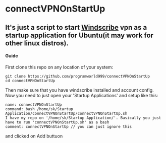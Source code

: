 # connectVPNOnStartUp

## It's just a script to start [Windscribe](https://windscribe.com/) vpn as a startup application for Ubuntu(it may work for other linux distros).

#### Guide

First clone this repo on any location of your system:
```
git clone https://github.com/programworld999/connectVPNOnStartUp
cd connectVPNOnStartUp

```
Then make sure that you have windscribe installed and account config. Now you need to just open your 'Startup Applications' and setup like this:
```
name: connectVPNOnStartUp
command: bash /home/sk/Startup Application/connectVPNOnStartUp/connectVPNOnStartUp.sh
I have my repo on '/home/sk/Startup Application/'. Basically you just have to run 'connectVPNOnStartUp.sh' as a bash
comment: connectVPNOnStartUp // you can just ignore this
```
and clicked on Add buttuon
